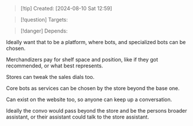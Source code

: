 
>[!tip] Created: [2024-08-10 Sat 12:59]

>[!question] Targets: 

>[!danger] Depends: 

Ideally want that to be a platform, where bots, and specialized bots can be chosen.

Merchandizers pay for shelf space and position, like if they got recommended, or what best represents.

Stores can tweak the sales dials too.

Core bots as services can be chosen by the store beyond the base one.

Can exist on the website too, so anyone can keep up a conversation.

Ideally the convo would pass beyond the store and be the persons broader assistant, or their assistant could talk to the store assistant.